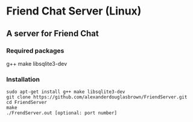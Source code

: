 # Friend Chat Server (Linux)
## A server for Friend Chat

### Required packages

g++ make libsqlite3-dev

### Installation
~~~
sudo apt-get install g++ make libsqlite3-dev
git clone https://github.com/alexanderdouglasbrown/FriendServer.git
cd FriendServer
make
./FrendServer.out [optional: port number]
~~~
